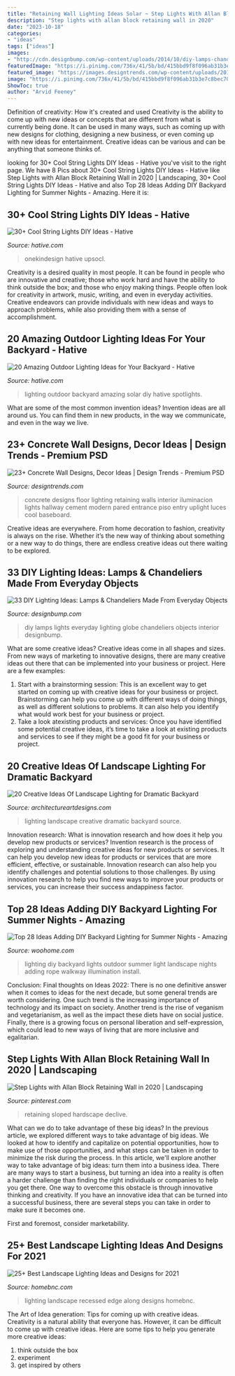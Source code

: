 ```yaml
---
title: "Retaining Wall Lighting Ideas Solar ~ Step Lights With Allan Block Retaining Wall In 2020"
description: "Step lights with allan block retaining wall in 2020"
date: "2023-10-18"
categories:
- "ideas"
tags: ["ideas"]
images:
- "http://cdn.designbump.com/wp-content/uploads/2014/10/diy-lamps-chandeliers-interior-design-ideas-36.jpg"
featuredImage: "https://i.pinimg.com/736x/41/5b/bd/415bbd9f8f096ab31b3e7c8bec70d2de.jpg"
featured_image: "https://images.designtrends.com/wp-content/uploads/2016/03/21103657/Stunnning-Concrete-Retaining-Wall.jpg"
image: "https://i.pinimg.com/736x/41/5b/bd/415bbd9f8f096ab31b3e7c8bec70d2de.jpg"
ShowToc: true
author: "Arvid Feeney"
---
```



Definition of creativity: How it's created and used
Creativity is the ability to come up with new ideas or concepts that are different from what is currently being done. It can be used in many ways, such as coming up with new designs for clothing, designing a new business, or even coming up with new ideas for entertainment. Creative ideas can be various and can be anything that someone thinks of.

	

		
looking for 30+ Cool String Lights DIY Ideas - Hative you've visit to the right page. We have 8 Pics about 30+ Cool String Lights DIY Ideas - Hative like Step Lights with Allan Block Retaining Wall in 2020 | Landscaping, 30+ Cool String Lights DIY Ideas - Hative and also Top 28 Ideas Adding DIY Backyard Lighting for Summer Nights - Amazing. Here it is:
		
    
## 30+ Cool String Lights DIY Ideas - Hative

<img loading=lazy src="http://hative.com/wp-content/uploads/2015/01/string-lights-diy-ideas/34-string-lights-diy-ideas.jpg" onerror="this.onerror=null;this.src='https://tse1.mm.bing.net/th?id=OIP.D0_GbGnvpuPIcNc0Fi0nwQHaLF&amp;pid=15.1';" alt="30+ Cool String Lights DIY Ideas - Hative">

_Source: hative.com_

>onekindesign hative upsocl. 

	

Creativity is a desired quality in most people. It can be found in people who are innovative and creative; those who work hard and have the ability to think outside the box; and those who enjoy making things. People often look for creativity in artwork, music, writing, and even in everyday activities. Creative endeavors can provide individuals with new ideas and ways to approach problems, while also providing them with a sense of accomplishment.

    
## 20 Amazing Outdoor Lighting Ideas For Your Backyard - Hative

<img loading=lazy src="http://hative.com/wp-content/uploads/2017/06/outdoor-lighting/15-outdoor-lighting-diy-ideas-tutorials.jpg" onerror="this.onerror=null;this.src='https://tse2.mm.bing.net/th?id=OIP.ZrGT-a-LHrxS8LB6H3hSEQHaPq&amp;pid=15.1';" alt="20 Amazing Outdoor Lighting Ideas for Your Backyard - Hative">

_Source: hative.com_

>lighting outdoor backyard amazing solar diy hative spotlights. 

	

What are some of the most common invention ideas?
Invention ideas are all around us. You can find them in new products, in the way we communicate, and even in the way we live.

    
## 23+ Concrete Wall Designs, Decor Ideas | Design Trends - Premium PSD

<img loading=lazy src="https://images.designtrends.com/wp-content/uploads/2016/03/21103657/Stunnning-Concrete-Retaining-Wall.jpg" onerror="this.onerror=null;this.src='https://tse3.mm.bing.net/th?id=OIP.cZMIemVtaNLM2LzY50d99wHaE6&amp;pid=15.1';" alt="23+ Concrete Wall Designs, Decor Ideas | Design Trends - Premium PSD">

_Source: designtrends.com_

>concrete designs floor lighting retaining walls interior iluminacion lights hallway cement modern pared entrance piso entry uplight luces cool baseboard. 

	

Creative ideas are everywhere. From home decoration to fashion, creativity is always on the rise. Whether it’s the new way of thinking about something or a new way to do things, there are endless creative ideas out there waiting to be explored.

    
## 33 DIY Lighting Ideas: Lamps &amp; Chandeliers Made From Everyday Objects

<img loading=lazy src="http://cdn.designbump.com/wp-content/uploads/2014/10/diy-lamps-chandeliers-interior-design-ideas-36.jpg" onerror="this.onerror=null;this.src='https://tse2.mm.bing.net/th?id=OIP.I1jJhwl5uesGRRYtUVmcCQHaLH&amp;pid=15.1';" alt="33 DIY Lighting Ideas: Lamps &amp; Chandeliers Made From Everyday Objects">

_Source: designbump.com_

>diy lamps lights everyday lighting globe chandeliers objects interior designbump. 

	

What are some creative ideas?
Creative ideas come in all shapes and sizes. From new ways of marketing to innovative designs, there are many creative ideas out there that can be implemented into your business or project. Here are a few examples: 
1. Start with a brainstorming session: This is an excellent way to get started on coming up with creative ideas for your business or project. Brainstorming can help you come up with different ways of doing things, as well as different solutions to problems. It can also help you identify what would work best for your business or project. 
2. Take a look atexisting products and services: Once you have identified some potential creative ideas, it’s time to take a look at existing products and services to see if they might be a good fit for your business or project.

    
## 20 Creative Ideas Of Landscape Lighting For Dramatic Backyard

<img loading=lazy src="https://www.architectureartdesigns.com/wp-content/uploads/2014/01/2028.jpg" onerror="this.onerror=null;this.src='https://tse3.mm.bing.net/th?id=OIP.O28DGWQ8gLaqnzpDUNzmWQHaE8&amp;pid=15.1';" alt="20 Creative Ideas Of Landscape Lighting for Dramatic Backyard">

_Source: architectureartdesigns.com_

>lighting landscape creative dramatic backyard source. 

	

Innovation research: What is innovation research and how does it help you develop new products or services?
Invention research is the process of exploring and understanding creative ideas for new products or services. It can help you develop new ideas for products or services that are more efficient, effective, or sustainable. Innovation research can also help you identify challenges and potential solutions to those challenges. By using innovation research to help you find new ways to improve your products or services, you can increase their success andappiness factor.

    
## Top 28 Ideas Adding DIY Backyard Lighting For Summer Nights - Amazing

<img loading=lazy src="http://www.woohome.com/wp-content/uploads/2017/05/diy-outdoor-lighting-4.jpg" onerror="this.onerror=null;this.src='https://tse2.mm.bing.net/th?id=OIP.gRCcVovLBBKkUi8BcP1y6wHaLH&amp;pid=15.1';" alt="Top 28 Ideas Adding DIY Backyard Lighting for Summer Nights - Amazing">

_Source: woohome.com_

>lighting diy backyard lights outdoor summer light landscape nights adding rope walkway illumination install. 

	

Conclusion:
Final thoughts on Ideas 2022:
There is no one definitive answer when it comes to ideas for the next decade, but some general trends are worth considering. One such trend is the increasing importance of technology and its impact on society. Another trend is the rise of veganism and vegetarianism, as well as the impact these diets have on social justice. Finally, there is a growing focus on personal liberation and self-expression, which could lead to new ways of living that are more inclusive and egalitarian.

    
## Step Lights With Allan Block Retaining Wall In 2020 | Landscaping

<img loading=lazy src="https://i.pinimg.com/736x/41/5b/bd/415bbd9f8f096ab31b3e7c8bec70d2de.jpg" onerror="this.onerror=null;this.src='https://tse4.mm.bing.net/th?id=OIP.pA1Szpery3FufXNmyHGGzQHaJ3&amp;pid=15.1';" alt="Step Lights with Allan Block Retaining Wall in 2020 | Landscaping">

_Source: pinterest.com_

>retaining sloped hardscape declive. 

	

What can we do to take advantage of these big ideas?
In the previous article, we explored different ways to take advantage of big ideas. We looked at how to identify and capitalize on potential opportunities, how to make use of those opportunities, and what steps can be taken in order to minimize the risk during the process. In this article, we'll explore another way to take advantage of big ideas: turn them into a business idea.
There are many ways to start a business, but turning an idea into a reality is often a harder challenge than finding the right individuals or companies to help you get there. One way to overcome this obstacle is through innovative thinking and creativity. If you have an innovative idea that can be turned into a successful business, there are several steps you can take in order to make sure it becomes one. 

First and foremost, consider marketability.

    
## 25+ Best Landscape Lighting Ideas And Designs For 2021

<img loading=lazy src="https://homebnc.com/homeimg/2018/03/29-landscape-lighting-ideas-homebnc.jpg" onerror="this.onerror=null;this.src='https://tse4.mm.bing.net/th?id=OIP.38-_atY88cJmDbw1aqbH9gHaJ_&amp;pid=15.1';" alt="25+ Best Landscape Lighting Ideas and Designs for 2021">

_Source: homebnc.com_

>lighting landscape recessed edge along designs homebnc. 

	

The Art of Idea generation: Tips for coming up with creative ideas.
Creativity is a natural ability that everyone has. However, it can be difficult to come up with creative ideas. Here are some tips to help you generate more creative ideas: 
1. think outside the box 
2. experiment 
3. get inspired by others 

